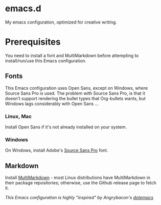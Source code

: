 # emacs.d
My emacs configuration, optimized for creative writing.

# Prerequisites
You need to install a font and MultiMarkdown before attempting to install/run/use this Emacs configuration.

## Fonts
This Emacs configuration uses Open Sans, except on Windows, where Source Sans Pro is used. 
The problem with Source Sans Pro, is that it doesn't support rendering the bullet types that Org-bullets wants, but Windows lags considerably with Open Sans ...

### Linux, Mac
Install Open Sans if it's not already installed on your system.

### Windows
On Windows, install Adobe's [Source Sans Pro](https://github.com/adobe-fonts/source-sans-pro) font. 

## Markdown
Install [MultiMarkdown](https://github.com/fletcher/MultiMarkdown-6/releases) - most Linux distributions have MultiMarkdown in their package repositories; otherwise, use the Github release page to fetch it.


*This Emacs configuration is highly *"inspired"* by Angrybacon's [dotemacs](https://github.com/angrybacon/dotemacs)*


